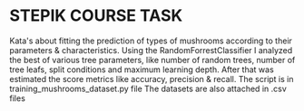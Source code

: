 # STEPIK COURSE TASK
Kata's about fitting the prediction of types of mushrooms according to their parameters & characteristics. Using the RandomForrestClassifier I analyzed the best of various tree parameters, like number of random trees, number of tree leafs, split conditions and maximum learning depth. After that was estimated the score metrics like accuracy, precision & recall.
The script is in training_mushrooms_dataset.py file
The datasets are also attached in .csv files
